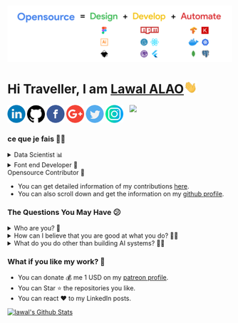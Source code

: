 <img src="https://github.com/lawalalao/lawalalao/blob/master/linkedin_banner.png" />

<h1>Hi Traveller, I am <a href="https://lawalalao.github.io/#/">Lawal ALAO</a><img src="https://raw.githubusercontent.com/ABSphreak/ABSphreak/master/gifs/Hi.gif" width="30px"></h1>
<img align='right' src="https://github.com/lawalalao/lawalalao/blob/master/2.jpeg" width="230" />

<a href="https://www.linkedin.com/in/lawal-alao-168147188/"><img src="https://github.com/lawalalao/lawalalao/blob/master/logos/linkedin.png" width="40" /></a>
<a href="https://github.com/lawalalao"><img src="https://github.com/lawalalao/lawalalao/blob/master/logos/github-logo.png" width="40" /></a>
<a href="https://web.facebook.com/lawal.adechina/"><img src="https://github.com/lawalalao/lawalalao/blob/master/logos/facebook.png" width="40" /></a>
<a href="mailto:lawalalaoad@gmail.com"><img src="https://github.com/lawalalao/lawalalao/blob/master/logos/google-plus.png" width="40" /></a>
<a href="https://twitter.com/AdechinaAlao"><img src="https://github.com/lawalalao/lawalalao/blob/master/logos/twitter.png" width="40" /></a>
<a href="https://www.instagram.com/lito_adechina/"><img src="https://github.com/lawalalao/lawalalao/blob/master/logos/instagram.png" width="40" /></a>

<h3>ce que je fais 👨‍💻</h3>
<details>
<summary>Data Scientist 📊</summary>

</details>
<details>
<summary>Font end Developer 🍥</summary>
 <summary>Mobile developper 🍥</summary>
 
</details>

<summary>Opensource Contributor 📝</summary>
  <ul>
    <li>You can get detailed information of my contributions <a href="https://lawalalao.github.io/#/">here</a>.</li>
    <li>You can also scroll down and get the information on my <a href="https://github.com/lawalalao">github profile</a>.</li>
  </ul>
</details>

<h3>The Questions You May Have 😕</h3>
<details>
  <summary>Who are you? 👨</summary>
  <pre>
  A passionate individual who always thrive to work on end to end products which develop sustainable and scalable social and
  technical systems to create impact.<br>
  My name describes my qualities,

A: Active
L: Learner
A: Always hard working
O: Open minded to create new things

  </pre>
</details>
<details>
  <summary>How can I believe that you are good at what you do? 🤷‍♂️</summary>
  <ul>
    <li>In Sept. 2019, created the web site ecommerce of ameak.com</li>
    <li></li>
    <li>In March 2020, I designed application architecture for a startup named Kabaa</li>
  </ul>
</details>
<details>
<summary>What do you do other than building AI systems? 💁‍♂️</summary>
  <ul>
    <li>I write blogs about powerful lessons in personal changes. You can visit my blog site at <a href="https://lawaltech.hashnode.dev/">lawaltech.hashnode.dev/</a>.</li>
    <li> We work for educating students to deal with very basic but important problems which eventually build their character.</li>
    <li>I design, build and deploy beautiful websites. Whenever I am free, I am used to create designs in Figma and Canva</li>
  </ul>
</details>

<h3>What if you like my work? 🤩</h3>
<ul>
  <li>You can donate 💰 me 1 USD on my <a href="https://www.patreon.com/lawalalao">patreon profile</a>.</li>
  <li>You can Star ⭐ the repositories you like.</li>
  <li>You can react ❤️ to my LinkedIn posts.</li>
</ul>

[![lawal's Github Stats](https://github-readme-stats.vercel.app/api?username=lawalalao&show_icons=true&count_private=true)](https://github.com/lawalalao/github-readme-stats)
